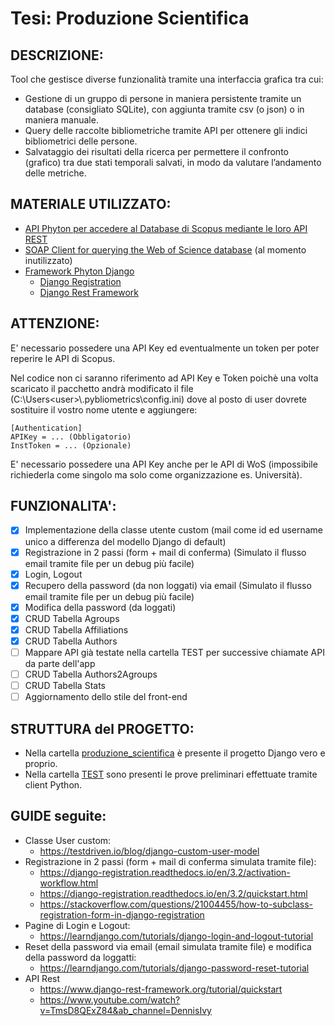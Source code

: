 # Tesi: Produzione Scientifica

## DESCRIZIONE:
Tool che gestisce diverse funzionalità tramite una interfaccia grafica tra cui:
- Gestione di un gruppo di persone in maniera persistente tramite un database (consigliato SQLite), con aggiunta tramite csv (o json) o in maniera manuale.
- Query delle raccolte bibliometriche tramite API per ottenere gli indici bibliometrici delle persone.
- Salvataggio dei risultati della ricerca per permettere il confronto (grafico) tra due stati temporali salvati, in modo da valutare l’andamento delle metriche.

## MATERIALE UTILIZZATO:
- [API Phyton per accedere al Database di Scopus mediante le loro API REST](https://github.com/jkitchin/scopus)
- [SOAP Client for querying the Web of Science database](https://github.com/enricobacis/wos) (al momento inutilizzato)
- [Framework Phyton Django](https://www.djangoproject.com)
	- [Django Registration](https://django-registration.readthedocs.io/en/3.2/index.html)
	- [Django Rest Framework](https://www.django-rest-framework.org) 

## ATTENZIONE:
E' necessario possedere una API Key ed eventualmente un token per poter reperire le API di Scopus.
  
Nel codice non ci saranno riferimento ad API Key e Token poichè una volta scaricato il pacchetto andrà modificato il file (C:\Users\<user>\\.pybliometrics\config.ini)
dove al posto di user dovrete sostituire il vostro nome utente e aggiungere:
```
[Authentication]
APIKey = ... (Obbligatorio)
InstToken = ... (Opzionale)
```
  
E' necessario possedere una API Key anche per le API di WoS (impossibile richiederla come singolo ma solo come organizzazione es. Università).

## FUNZIONALITA':
- [x] Implementazione della classe utente custom (mail come id ed username unico a differenza del modello Django di default)
- [x] Registrazione in 2 passi (form + mail di conferma) (Simulato il flusso email tramite file per un debug più facile)
- [x] Login, Logout
- [x] Recupero della password (da non loggati) via email (Simulato il flusso email tramite file per un debug più facile)
- [x] Modifica della password (da loggati)
- [x] CRUD Tabella Agroups
- [x] CRUD Tabella Affiliations
- [x] CRUD Tabella Authors
- [ ] Mappare API già testate nella cartella TEST per successive chiamate API da parte dell'app
- [ ] CRUD Tabella Authors2Agroups
- [ ] CRUD Tabella Stats
- [ ] Aggiornamento dello stile del front-end

## STRUTTURA del PROGETTO:
- Nella cartella [produzione_scientifica](produzione_scientifica) è presente il progetto Django vero e proprio.
- Nella cartella [TEST](TEST) sono presenti le prove preliminari effettuate tramite client Python.

## GUIDE seguite:
- Classe User custom: 
  - https://testdriven.io/blog/django-custom-user-model
- Registrazione in 2 passi (form + mail di conferma simulata tramite file):
  - https://django-registration.readthedocs.io/en/3.2/activation-workflow.html
  - https://django-registration.readthedocs.io/en/3.2/quickstart.html
  - https://stackoverflow.com/questions/21004455/how-to-subclass-registration-form-in-django-registration	
- Pagine di Login e Logout:
  - https://learndjango.com/tutorials/django-login-and-logout-tutorial
- Reset della password via email (email simulata tramite file) e modifica della password da loggatti:
  - https://learndjango.com/tutorials/django-password-reset-tutorial
- API Rest
  - https://www.django-rest-framework.org/tutorial/quickstart
  - https://www.youtube.com/watch?v=TmsD8QExZ84&ab_channel=DennisIvy
